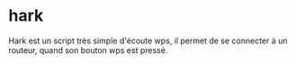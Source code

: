 # hark

Hark est un script très simple d'écoute wps, il permet de se connecter à un routeur, quand son bouton wps est pressé.